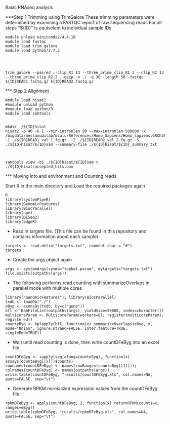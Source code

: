 Basic RNAseq analysis

***Step 1 Trimming using TrimGalore
These trimming parameters were determined by examining a FASTQC report of raw sequencing reads
For all steps "${ID}" is equivelent to individual sample IDs
```
module unload miniconda2/4.4.10
module load fastqc
module load trim_galore
module load python/2.7.5




trim_galore --paired --clip_R1 13 --three_prime_clip_R1 2 --clip_R2 13 --three_prime_clip_R2 2 --gzip -o ./ -q 30 -length 50 -fastqc ${ID}READ1.fastq.gz ${ID}READ2.fastq.gz
```

*** Step 2 Alignment

```
module load hisat2
#module unload python
#module load python/3
module load samtools


mkdir ./${ID}hisat
hisat2 -p 40 -k 1 --min-intronlen 50 --max-intronlen 500000 -x /bigdata/messaoudilab/mzulu/References/Homo_Sapiens/Homo_sapiens.GRCh38.dna.primary_assembly.fa -1 ./${ID}READ1_val_1.fq.gz  -2 ./${ID}READ2_val_2.fq.gz -S ./${ID}hisat/${ID}sam --summary-file ./${ID}hisat/${ID}_summary.txt



samtools view -bS ./${ID}hisat/${ID}sam > ./${ID}hisat/accepted_hits.bam
```

*** Moving into and environment and Counting reads

Start R in the main directory and Load the required packages again
```
R
library(systemPipeR)
library(GenomicFeatures)
library(BiocParallel)
library(ape)
library(DESeq2)
library(edgeR)
```

- Read in targets file. (This file can be found in this repository and contains information about each sample) 
```
targets <- read.delim("targets.txt", comment.char = "#")
targets
```
- Create the args object again
```
args <- systemArgs(sysma="tophat.param", mytargets="targets.txt")
file.exists(outpaths(args))
```

- The following performs read counting with summarizeOverlaps in parallel mode with multiple cores
```
library("GenomicFeatures"); library(BiocParallel)
txdb <- loadDb("./")
eByg <- exonsBy(txdb, by=c("gene"))
bfl <- BamFileList(outpaths(args), yieldSize=50000, index=character())
multicoreParam <- MulticoreParam(workers=8); register(multicoreParam); registered()
counteByg <- bplapply(bfl, function(x) summarizeOverlaps(eByg, x, mode="Union", ignore.strand=FALSE, inter.feature=TRUE, singleEnd=TRUE))
```
- Wait until read counting is done, then write countDFeByg into an excel file
```
countDFeByg <- sapply(seq(along=counteByg), function(x) assays(counteByg[[x]])$counts)
rownames(countDFeByg) <- names(rowRanges(counteByg[[1]])); colnames(countDFeByg) <- names(outpaths(args))
write.table(countDFeByg, "results/countDFeByg.xls", col.names=NA, quote=FALSE, sep="\t")
```
- Generate RPKM normalized expression values from the countDFeByg file
```
rpkmDFeByg <- apply(countDFeByg, 2, function(x) returnRPKM(counts=x, ranges=eByg))
write.table(rpkmDFeByg, "results/rpkmDFeByg.xls", col.names=NA, quote=FALSE, sep="\t")
```






